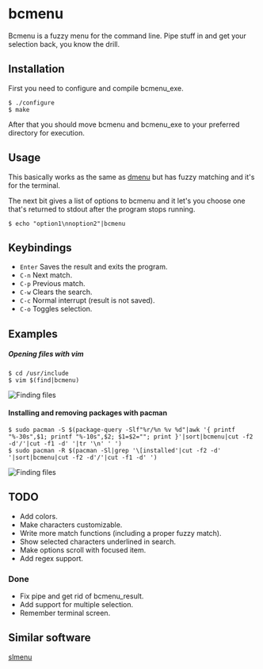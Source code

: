 bcmenu
======

Bcmenu is a fuzzy menu for the command line. Pipe stuff in and get your
selection back, you know the drill.

Installation
------------
First you need to configure and compile bcmenu\_exe.
```
$ ./configure
$ make
```
After that you should move
bcmenu and bcmenu\_exe to your preferred directory for execution.

Usage
-----

This basically works as the same as [dmenu](http://tools.suckless.org/dmenu/)
but has fuzzy matching and it's for the terminal.

The next bit gives a list of options to bcmenu and it let's you choose one
that's returned to stdout after the program stops running.
```
$ echo "option1\nnoption2"|bcmenu
```

Keybindings
-----------

- `Enter` Saves the result and exits the program.
- `C-n` Next match.
- `C-p` Previous match.
- `C-w` Clears the search.
- `C-c` Normal interrupt (result is not saved).
- `C-o` Toggles selection.

Examples
--------
##### Opening files with vim
```
$ cd /usr/include
$ vim $(find|bcmenu)
```
<img src="https://raw.github.com/baabelfish/bcmenu/master/examples/example1.gif" alt="Finding files" />

#### Installing and removing packages with pacman
```
$ sudo pacman -S $(package-query -Slf"%r/%n %v %d"|awk '{ printf "%-30s",$1; printf "%-10s",$2; $1=$2=""; print }'|sort|bcmenu|cut -f2 -d'/'|cut -f1 -d' '|tr '\n' ' ')
$ sudo pacman -R $(pacman -Sl|grep '\[installed'|cut -f2 -d' '|sort|bcmenu|cut -f2 -d'/'|cut -f1 -d' ')
```
<img src="https://raw.github.com/baabelfish/bcmenu/master/examples/example2.gif" alt="Finding files" />

TODO
----
- Add colors.
- Make characters customizable.
- Write more match functions (including a proper fuzzy match).
- Show selected characters underlined in search.
- Make options scroll with focused item.
- Add regex support.

### Done
- Fix pipe and get rid of bcmenu\_result.
- Add support for multiple selection.
- Remember terminal screen.

Similar software
----------------
[slmenu](https://bitbucket.org/rafaelgg/slmenu)
